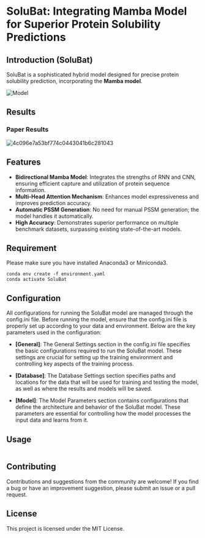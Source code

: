 # SoluBat: Integrating Mamba Model for Superior Protein Solubility Predictions

## Introduction (SoluBat)
SoluBat is a sophisticated hybrid model designed for precise protein solubility prediction, incorporating the **Mamba model**.

![Model](https://github.com/user-attachments/assets/d7819607-3f5b-49d5-99bf-adba19b3eb9b)

## Results

### Paper Results

![4c096e7a53bf774c0443041b6c281043](https://github.com/user-attachments/assets/667d45bb-63bc-4385-af0b-a77beea2ed0f)

## Features

- **Bidirectional Mamba Model**: Integrates the strengths of RNN and CNN, ensuring efficient capture and utilization of protein sequence information.
- **Multi-Head Attention Mechanism**: Enhances model expressiveness and improves prediction accuracy.
- **Automatic PSSM Generation**: No need for manual PSSM generation; the model handles it automatically.
- **High Accuracy**: Demonstrates superior performance on multiple benchmark datasets, surpassing existing state-of-the-art models.

## Requirement

Please make sure you have installed Anaconda3 or Miniconda3.

```shell
conda env create -f environment.yaml
conda activate SoluBat
```

## Configuration

All configurations for running the SoluBat model are managed through the config.ini file. Before running the model, ensure that the config.ini file is properly set up according to your data and environment. Below are the key parameters used in the configuration:

- **[General]**: The General Settings section in the config.ini file specifies the basic configurations required to run the SoluBat model. These settings are crucial for setting up the training environment and controlling key aspects of the training process.

- **[Database]**: The Database Settings section specifies paths and locations for the data that will be used for training and testing the model, as well as where the results and models will be saved.

- **[Model]**: The Model Parameters section contains configurations that define the architecture and behavior of the SoluBat model. These parameters are essential for controlling how the model processes the input data and learns from it.

## Usage

```
```

## Contributing

Contributions and suggestions from the community are welcome! If you find a bug or have an improvement suggestion, please submit an issue or a pull request.

## License

This project is licensed under the MIT License.
